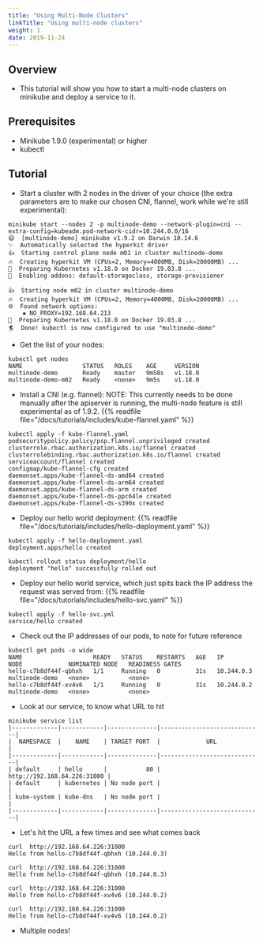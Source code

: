 ```yaml
---
title: "Using Multi-Node Clusters"
linkTitle: "Using multi-node clusters"
weight: 1
date: 2019-11-24
---
```


## Overview

- This tutorial will show you how to start a multi-node clusters on minikube and deploy a service to it.

## Prerequisites

- Minikube 1.9.0 (experimental) or higher
- kubectl

## Tutorial

- Start a cluster with 2 nodes in the driver of your choice (the extra parameters are to make our chosen CNI, flannel, work while we're still experimental):
```
minikube start --nodes 2 -p multinode-demo --network-plugin=cni --extra-config=kubeadm.pod-network-cidr=10.244.0.0/16
😄  [multinode-demo] minikube v1.9.2 on Darwin 10.14.6
✨  Automatically selected the hyperkit driver
👍  Starting control plane node m01 in cluster multinode-demo
🔥  Creating hyperkit VM (CPUs=2, Memory=4000MB, Disk=20000MB) ...
🐳  Preparing Kubernetes v1.18.0 on Docker 19.03.8 ...
🌟  Enabling addons: default-storageclass, storage-provisioner

👍  Starting node m02 in cluster multinode-demo
🔥  Creating hyperkit VM (CPUs=2, Memory=4000MB, Disk=20000MB) ...
🌐  Found network options:
    ▪ NO_PROXY=192.168.64.213
🐳  Preparing Kubernetes v1.18.0 on Docker 19.03.8 ...
🏄  Done! kubectl is now configured to use "multinode-demo"
```

- Get the list of your nodes:
```
kubectl get nodes
NAME                 STATUS   ROLES    AGE     VERSION
multinode-demo       Ready    master   9m58s   v1.18.0
multinode-demo-m02   Ready    <none>   9m5s    v1.18.0
```

- Install a CNI (e.g. flannel):
NOTE: This currently needs to be done manually after the apiserver is running, the multi-node feature is still experimental as of 1.9.2.
{{% readfile file="/docs/tutorials/includes/kube-flannel.yaml" %}}
```
kubectl apply -f kube-flannel.yaml
podsecuritypolicy.policy/psp.flannel.unprivileged created
clusterrole.rbac.authorization.k8s.io/flannel created
clusterrolebinding.rbac.authorization.k8s.io/flannel created
serviceaccount/flannel created
configmap/kube-flannel-cfg created
daemonset.apps/kube-flannel-ds-amd64 created
daemonset.apps/kube-flannel-ds-arm64 created
daemonset.apps/kube-flannel-ds-arm created
daemonset.apps/kube-flannel-ds-ppc64le created
daemonset.apps/kube-flannel-ds-s390x created
```

- Deploy our hello world deployment:
{{% readfile file="/docs/tutorials/includes/hello-deployment.yaml" %}}
```
kubectl apply -f hello-deployment.yaml
deployment.apps/hello created

kubectl rollout status deployment/hello
deployment "hello" successfully rolled out
```

- Deploy our hello world service, which just spits back the IP address the request was served from:
{{% readfile file="/docs/tutorials/includes/hello-svc.yaml" %}}
```
kubectl apply -f hello-svc.yml
service/hello created
```

- Check out the IP addresses of our pods, to note for future reference
```
kubectl get pods -o wide
NAME                    READY   STATUS    RESTARTS   AGE   IP           NODE             NOMINATED NODE   READINESS GATES
hello-c7b8df44f-qbhxh   1/1     Running   0          31s   10.244.0.3   multinode-demo   <none>           <none>
hello-c7b8df44f-xv4v6   1/1     Running   0          31s   10.244.0.2   multinode-demo   <none>           <none>
```

- Look at our service, to know what URL to hit
```
minikube service list
|-------------|------------|--------------|-----------------------------|
|  NAMESPACE  |    NAME    | TARGET PORT  |             URL             |
|-------------|------------|--------------|-----------------------------|
| default     | hello      |           80 | http://192.168.64.226:31000 |
| default     | kubernetes | No node port |                             |
| kube-system | kube-dns   | No node port |                             |
|-------------|------------|--------------|-----------------------------|
```

- Let's hit the URL a few times and see what comes back
```
curl  http://192.168.64.226:31000
Hello from hello-c7b8df44f-qbhxh (10.244.0.3)

curl  http://192.168.64.226:31000
Hello from hello-c7b8df44f-qbhxh (10.244.0.3)

curl  http://192.168.64.226:31000
Hello from hello-c7b8df44f-xv4v6 (10.244.0.2)

curl  http://192.168.64.226:31000
Hello from hello-c7b8df44f-xv4v6 (10.244.0.2)
```

- Multiple nodes!
